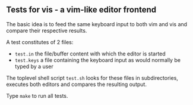 Tests for vis - a vim-like editor frontend
------------------------------------------

The basic idea is to feed the same keyboard input to both vim
and vis and compare their respective results.

A test constitutes of 2 files:

 * `test.in` the file/buffer content with which the editor is started
 * `test.keys` a file containing the keyboard input as would normally
   be typed by a user

The toplevel shell script `test.sh` looks for these files in subdirectories,
executes both editors and compares the resulting output.

Type `make` to run all tests.
